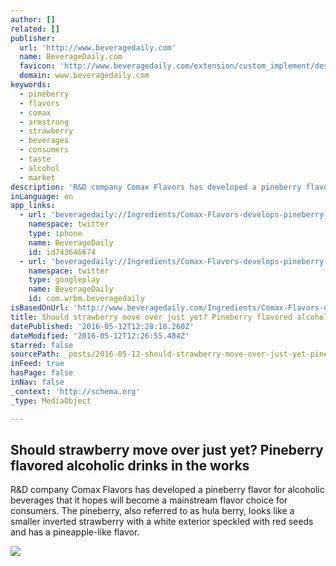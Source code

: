 ```yaml
---
author: []
related: []
publisher:
  url: 'http://www.beveragedaily.com'
  name: BeverageDaily.com
  favicon: 'http://www.beveragedaily.com/extension/custom_implement/design/news_site/images/favicon.ico'
  domain: www.beveragedaily.com
keywords:
  - pineberry
  - flavors
  - comax
  - armstrong
  - strawberry
  - beverages
  - consumers
  - taste
  - alcohol
  - market
description: 'R&D company Comax Flavors has developed a pineberry flavor for alcoholic beverages that it hopes will become a mainstream flavor choice for consumers. The pineberry, also referred to as hula berry, looks like a smaller inverted strawberry with a white exterior speckled with red seeds and has a pineapple-like flavor.'
inLanguage: en
app_links:
  - url: 'beveragedaily://Ingredients/Comax-Flavors-develops-pineberry-flavor-for-alcoholic-drinks'
    namespace: twitter
    type: iphone
    name: BeverageDaily
    id: id743646674
  - url: 'beveragedaily://Ingredients/Comax-Flavors-develops-pineberry-flavor-for-alcoholic-drinks'
    namespace: twitter
    type: googleplay
    name: BeverageDaily
    id: com.wrbm.beveragedaily
isBasedOnUrl: 'http://www.beveragedaily.com/Ingredients/Comax-Flavors-develops-pineberry-flavor-for-alcoholic-drinks'
title: Should strawberry move over just yet? Pineberry flavored alcoholic drinks in the works
datePublished: '2016-05-12T12:28:18.260Z'
dateModified: '2016-05-12T12:26:55.484Z'
starred: false
sourcePath: _posts/2016-05-12-should-strawberry-move-over-just-yet-pineberry-flavored-alc.md
inFeed: true
hasPage: false
inNav: false
_context: 'http://schema.org'
_type: MediaObject

---
```

<article style=""><h1>Should strawberry move over just yet? Pineberry flavored alcoholic drinks in the works</h1><p>R&amp;D company Comax Flavors has developed a pineberry flavor for alcoholic beverages that it hopes will become a mainstream flavor choice for consumers. The pineberry, also referred to as hula berry, looks like a smaller inverted strawberry with a white exterior speckled with red seeds and has a pineapple-like flavor.</p><img src="http://www.beveragedaily.com/var/plain_site/storage/images/publications/food-beverage-nutrition/beveragedaily.com/ingredients/comax-flavors-develops-pineberry-flavor-for-alcoholic-drinks/11109606-2-eng-GB/Comax-Flavors-develops-pineberry-flavor-for-alcoholic-drinks_medium_vga.jpg" /></article>